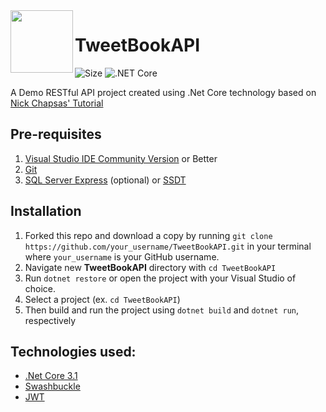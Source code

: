 <img src="https://upload.wikimedia.org/wikipedia/commons/e/ee/.NET_Core_Logo.svg" width="100" height="100" align="left" />

# TweetBookAPI

![Size](https://img.shields.io/github/repo-size/jscastanos/TweetbookAPI)
![.NET Core](https://github.com/jscastanos/TweetBookAPI/workflows/.NET%20Core/badge.svg?branch=master)

A Demo RESTful API project created using .Net Core technology based on [Nick Chapsas' Tutorial](https://www.youtube.com/watch?v=sdlt3-ptt9g&list=PLUOequmGnXxOgmSDWU7Tl6iQTsOtyjtwU)

## Pre-requisites

1. [Visual Studio IDE Community Version](https://visualstudio.microsoft.com/vs/) or Better
2. [Git](https://git-scm.com/)
3. [SQL Server Express](https://www.microsoft.com/en-us/sql-server/sql-server-downloads) (optional) or [SSDT](https://docs.microsoft.com/en-us/sql/ssdt/download-sql-server-data-tools-ssdt?view=sql-server-ver15)

## Installation

1. Forked this repo and download a copy by running `git clone https://github.com/your_username/TweetBookAPI.git` in your terminal where `your_username` is your GitHub username.
2. Navigate new **TweetBookAPI** directory with `cd TweetBookAPI`
3. Run `dotnet restore` or open the project with your Visual Studio of choice.
4. Select a project (ex. `cd TweetBookAPI`)
5. Then build and run the project using `dotnet build` and `dotnet run`, respectively

## Technologies used:

- [.Net Core 3.1](https://dotnet.microsoft.com/download/dotnet-core/3.1)
- [Swashbuckle](https://www.nuget.org/packages/Swashbuckle)
- [JWT](https://jwt.io/)
